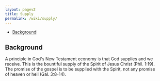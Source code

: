 ```yaml
---
layout: pagev2
title: Supply
permalink: /wiki/supply/
---
```

- [Background](#background)

## Background

A principle in God's New Testament economy is that God supplies and we receive. This is the bountiful supply of the Spirit of Jesus Christ (Phil. 1:19). The promise of the gospel is to be supplied with the Spirit, not any promise of heaven or hell (Gal. 3:8-14).